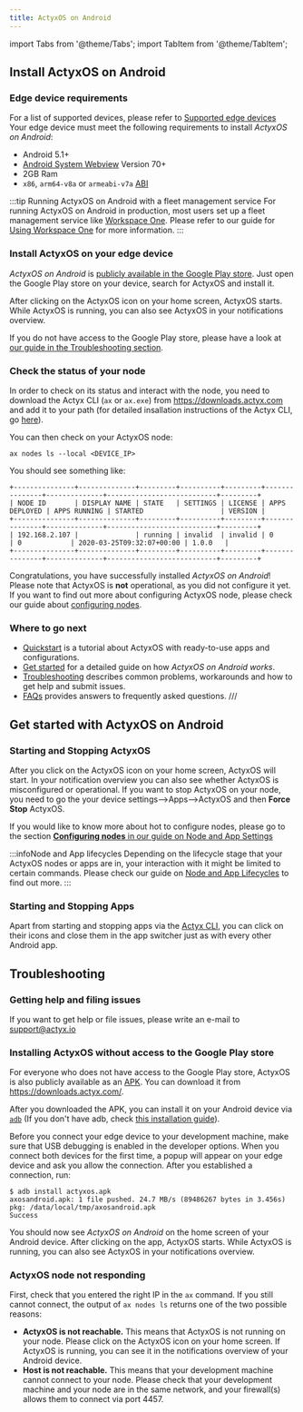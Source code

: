 ```yaml
---
title: ActyxOS on Android
---
```


import Tabs from '@theme/Tabs';
import TabItem from '@theme/TabItem';

## Install ActyxOS on Android

### Edge device requirements

For a list of supported devices, please refer to [Supported edge devices](/docs/faq/supported-edge-devices) Your edge device must meet the following requirements to install <em>ActyxOS on Android</em>:

- Android 5.1+
- [Android System Webview](https://play.google.com/store/apps/details?id=com.google.android.webview) Version 70+
- 2GB Ram
- `x86`, `arm64-v8a` or `armeabi-v7a` [ABI](https://developer.android.com/ndk/guides/abis.html#sa)

:::tip Running ActyxOS on Android with a fleet management service
For running ActyxOS on Android in production, most users set up a fleet management service like [Workspace One](https://www.vmware.com/products/workspace-one.html). Please refer to our guide for [Using Workspace One](/docs/os/advanced-guides/using-workspace-one) for more information.
:::

### Install ActyxOS on your edge device

_ActyxOS on Android_ is [publicly available in the Google Play store](https://play.google.com/store/apps/details?id=com.actyx.os.android). Just open the Google Play store on your device, search for ActyxOS and install it.

After clicking on the ActyxOS icon on your home screen, ActyxOS starts. While ActyxOS is running, you can also see ActyxOS in your notifications overview.

If you do not have access to the Google Play store, please have a look at [our guide in the Troubleshooting section](/docs/os/advanced-guides/actyxos-on-android#installing-actyxos-without-access-to-the-google-play-store).

### Check the status of your node

In order to check on its status and interact with the node, you need to download the Actyx CLI (`ax` or `ax.exe`) from https://downloads.actyx.com and add it to your path (for detailed insallation instructions of the Actyx CLI, go [here](/docs/cli/getting-started)).

You can then check on your ActyxOS node:

```
ax nodes ls --local <DEVICE_IP>
```

You should see something like:
```
+---------------+--------------+---------+----------+---------+---------------+--------------+---------------------------+---------+
| NODE ID       | DISPLAY NAME | STATE   | SETTINGS | LICENSE | APPS DEPLOYED | APPS RUNNING | STARTED                   | VERSION |
+---------------+--------------+---------+----------+---------+---------------+--------------+---------------------------+---------+
| 192.168.2.107 |              | running | invalid  | invalid | 0             | 0            | 2020-03-25T09:32:07+00:00 | 1.0.0   |
+---------------+--------------+---------+----------+---------+---------------+--------------+---------------------------+---------+
```


Congratulations, you have successfully installed <em>ActyxOS on Android</em>! Please note that ActyxOS is **not** operational, as you did not configure it yet. If you want to find out more about configuring ActyxOS node, please check our guide about [configuring nodes](/docs/os/advanced-guides/node-and-app-settings#configuring-nodes).

### Where to go next
- [Quickstart](/docs/quickstart) is a tutorial about ActyxOS with ready-to-use apps and configurations.
- [Get started](#get-started-with-actyx-on-android) for a detailed guide on how <em>ActyxOS on Android works</em>.
- [Troubleshooting](#troubleshooting) describes common problems, workarounds and how to get help and submit issues.
- [FAQs](/docs/faq/supported-programming-languages) provides answers to frequently asked questions.
///
## Get started with ActyxOS on Android

### Starting and Stopping ActyxOS
After you click on the ActyxOS icon on your home screen, ActyxOS will start. In your notification overview you can also see whether ActyxOS is misconfigured or operational. If you want to stop ActyxOS on your node, you need to go the your device settings-->Apps-->ActyxOS and then **Force Stop** ActyxOS.

If you would like to know more about hot to configure nodes, please go to the section [**Configuring nodes** in our guide on Node and App Settings](/docs/os/advanced-guides/node-and-app-settings#configuring-nodes) 

:::infoNode and App lifecycles
Depending on the lifecycle stage that your ActyxOS nodes or apps are in, your interaction with it might be limited to certain commands. Please check our guide on [Node and App Lifecycles](/docs/os/advanced-guides/node-and-app-lifecycle) to find out more.
:::

### Starting and Stopping Apps
Apart from starting and stopping apps via the [Actyx CLI](/docs/cli/getting-started), you can click on their icons and close them in the app switcher just as with every other Android app.

## Troubleshooting

### Getting help and filing issues

If you want to get help or file issues, please write an e-mail to support@actyx.io

### Installing ActyxOS without access to the Google Play store
For everyone who does not have access to the Google Play store, ActyxOS is also publicly available as an [APK](https://en.wikipedia.org/wiki/Android_application_package). You can download it from https://downloads.actyx.com/.

After you downloaded the APK, you can install it on your Android device via [`adb`](https://developer.android.com/studio/command-line/adb) (If you don't have adb, check [this installation guide](https://www.xda-developers.com/install-adb-windows-macos-linux/)). 

Before you connect your edge device to your development machine, make sure that USB debugging is enabled in the developer options. When you connect both devices for the first time, a popup will appear on your edge device and ask you allow the connection. After you established a connection, run:

```
$ adb install actyxos.apk
axosandroid.apk: 1 file pushed. 24.7 MB/s (89486267 bytes in 3.456s)
pkg: /data/local/tmp/axosandroid.apk
Success
```

You should now see <em>ActyxOS on Android</em> on the home screen of your Android device. After clicking on the app, ActyxOS starts. While ActyxOS is running, you can also see ActyxOS in your notifications overview.

### ActyxOS node not responding

First, check that you entered the right IP in the `ax` command. If you still cannot connect, the output of `ax nodes ls` returns one of the two possible reasons:
- **ActyxOS is not reachable.**
This means that ActyxOS is not running on your node. Please click on the ActyxOS icon on your home screen. If ActyxOS is running, you can see it in the notifications overview of your Android device.
- **Host is not reachable.** This means that your development machine cannot connect to your node. Please check that your development machine and your node are in the same network, and your firewall(s) allows them to connect via port 4457.
